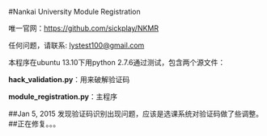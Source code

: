 #Nankai University Module Registration
   
唯一官网：https://github.com/sickplay/NKMR

任何问题，请联系: lystest100@gmail.com
       
       
       
本程序在ubuntu 13.10下用python 2.7.6通过测试，包含两个源文件：

__hack_validation.py__：用来破解验证码

__module_registration.py__：主程序
   
   
##Jan 5, 2015 发现验证码识别出现问题，应该是选课系统对验证码做了些调整。
##正在修复。。。

